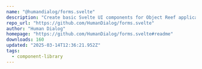 ```yaml
---
name: "@humandialog/forms.svelte"
description: "Create basic Svelte UI components for Object Reef applications."
repo_url: "https://github.com/HumanDialog/forms.svelte"
author: "Human Dialog"
homepage: "https://github.com/HumanDialog/forms.svelte#readme"
downloads: 160
updated: "2025-03-14T12:36:21.952Z"
tags: 
  - component-library
---
```

